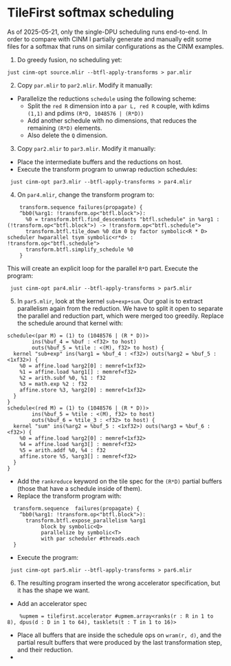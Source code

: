 # TileFirst softmax scheduling

As of 2025-05-21, only the single-DPU scheduling runs end-to-end.
In order to compare with CINM I partially generate and manually edit some files for a softmax that runs on similar configurations as the CINM examples.

1. Do greedy fusion, no scheduling yet:
```shell
just cinm-opt source.mlir --btfl-apply-transforms > par.mlir
```
2. Copy `par.mlir` to `par2.mlir`. Modify it manually:
- Parallelize the reductions `schedule` using the following scheme:
  - Split the `red R` dimension into a `par L, red R` couple, with kdims `(1,1)` and pdims `(R*D, 1048576 | (R*D))`
  - Add another schedule with no dimensions, that reduces the remaining `(R*D)` elements.
  - Also delete the `Q` dimension.
3. Copy `par2.mlir` to `par3.mlir`. Modify it manually:
- Place the intermediate buffers and the reductions on host.
- Execute the transform program to unwrap reduction schedules:
```shell
 just cinm-opt par3.mlir --btfl-apply-transforms > par4.mlir
```
4. On `par4.mlir`, change the transform program to:
```mlir
    transform.sequence failures(propagate) {
    ^bb0(%arg1: !transform.op<"btfl.block">):
      %0 = transform.btfl.find_descendants "btfl.schedule" in %arg1 : (!transform.op<"btfl.block">) -> !transform.op<"btfl.schedule">
      transform.btfl.tile_down %0 dim 0 by factor symbolic<R * D> scheduler hwparallel tsym symbolic<r*d> : !transform.op<"btfl.schedule">
      transform.btfl.simplify_schedule %0
    }
```
This will create an explicit loop for the parallel `R*D` part.
Execute the program:
```shell
 just cinm-opt par4.mlir --btfl-apply-transforms > par5.mlir
```
5. In `par5.mlir`, look at the kernel `sub+exp+sum`. Our goal is to extract parallelism again from 
the reduction. We have to split it open to separate the parallel and reduction part, which were merged
too greedily. Replace the schedule around that kernel with:
```mlir
schedule<(par M) = (1) to (1048576 | (R * D))>
        ins(%buf_4 = %buf : <f32> to host)
        outs(%buf_5 = %tile : <(M), f32> to host) {
  kernel "sub+exp" ins(%arg1 = %buf_4 : <f32>) outs(%arg2 = %buf_5 : <1xf32>) {
    %0 = affine.load %arg2[0] : memref<1xf32>
    %1 = affine.load %arg1[] : memref<f32>
    %2 = arith.subf %0, %1 : f32
    %3 = math.exp %2 : f32
    affine.store %3, %arg2[0] : memref<1xf32>
  }
}
schedule<(red M) = (1) to (1048576 | (R * D))>
        ins(%buf_5 = %tile : <(M), f32> to host)
        outs(%buf_6 = %tile_3 : <f32> to host) {
  kernel "sum" ins(%arg2 = %buf_5 : <1xf32>) outs(%arg3 = %buf_6 : <f32>) {
    %0 = affine.load %arg2[0] : memref<1xf32>
    %4 = affine.load %arg3[] : memref<f32>
    %5 = arith.addf %0, %4 : f32
    affine.store %5, %arg3[] : memref<f32>
  }
}
```
- Add the `rankreduce` keyword on the tile spec for the `(R*D)` partial buffers
(those that have a schedule inside of them).
- Replace the transform program with:
```mlir
  transform.sequence  failures(propagate) {
    ^bb0(%arg1: !transform.op<"btfl.block">):
      transform.btfl.expose_parallelism %arg1 
           block by symbolic<Q>
           parallelize by symbolic<T>
           with par scheduler #threads.each
  }
```
- Execute the program:
```shell
 just cinm-opt par5.mlir --btfl-apply-transforms > par6.mlir
```
6. The resulting program inserted the wrong accelerator specification, but it has the shape we want.
- Add an accelerator spec
```mlir
    %upmem = tilefirst.accelerator #upmem.array<ranks(r : R in 1 to 8), dpus(d : D in 1 to 64), tasklets(t : T in 1 to 16)>
```
- Place all buffers that are inside the schedule ops on `wram(r, d)`, and the partial result buffers that were produced by the last transformation step, and their reduction.
- 



